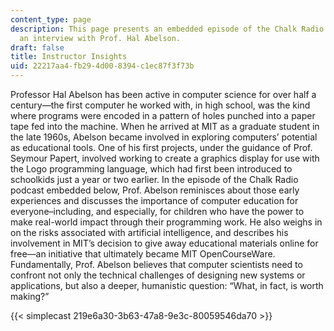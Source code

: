 ```yaml
---
content_type: page
description: This page presents an embedded episode of the Chalk Radio podcast, featuring
  an interview with Prof. Hal Abelson.
draft: false
title: Instructor Insights
uid: 22217aa4-fb29-4d00-8394-c1ec87f3f73b
---
```

Professor Hal Abelson has been active in computer science for over half a century—the first computer he worked with, in high school, was the kind where programs were encoded in a pattern of holes punched into a paper tape fed into the machine. When he arrived at MIT as a graduate student in the late 1960s, Abelson became involved in exploring computers’ potential as educational tools. One of his first projects, under the guidance of Prof. Seymour Papert, involved working to create a graphics display for use with the Logo programming language, which had first been introduced to schoolkids just a year or two earlier. In the episode of the Chalk Radio podcast embedded below, Prof. Abelson reminisces about those early experiences and discusses the importance of computer education for everyone–including, and especially, for children who have the power to make real-world impact through their programming work. He also weighs in on the risks associated with artificial intelligence, and describes his involvement in MIT’s decision to give away educational materials online for free—an initiative that ultimately became MIT OpenCourseWare. Fundamentally, Prof. Abelson believes that computer scientists need to confront not only the technical challenges of designing new systems or applications, but also a deeper, humanistic question: “What, in fact, is worth making?”

{{< simplecast 219e6a30-3b63-47a8-9e3c-80059546da70 >}}